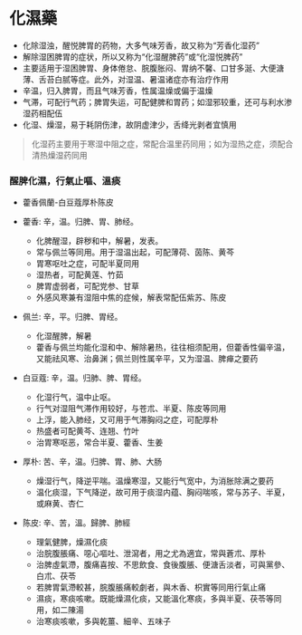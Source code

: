 # 化濕藥
- 化除湿浊，醒悦脾胃的药物，大多气味芳香，故又称为“芳香化湿药”
- 解除湿困脾胃的症状，所以又称为“化湿醒脾药”或“化湿悦脾药”
- 主要适用于湿困脾胃、身体倦怠、脘腹胀闷、胃纳不馨、口甘多涎、大便溏薄、舌苔白腻等症。此外，对湿温、暑温诸症亦有治疗作用
- 辛温，归入脾胃，而且气味芳香，性属温燥或偏于温燥
- 气滞，可配行气药；脾胃失运，可配健脾和胃药；如湿邪较重，还可与利水渗湿药相配伍
- 化湿、燥湿，易于耗阴伤津，故阴虚津少，舌绛光剥者宜慎用

> 化湿药主要用于寒湿中阻之症，常配合温里药同用；如为湿热之症，须配合清热燥湿药同用

### 醒脾化濕，行氣止嘔、溫痰
- 藿香佩蘭-白豆蔻厚朴陈皮

- 藿香: 辛，温。归脾、胃、肺经。
  - 化脾醒湿，辟秽和中，解暑，发表。
  - 常与佩兰等同用。用于湿温出起，可配薄荷、茵陈、黄芩
  - 胃寒呕吐之症，可配半夏同用
  - 湿热者，可配黄莲、竹茹
  - 脾胃虚弱者，可配党参、甘草
  - 外感风寒兼有湿阻中焦的症候，解表常配伍紫苏、陈皮
- 佩兰: 辛，平。归脾、胃经。
  - 化湿醒脾，解暑
  - 藿香与佩兰均能化湿和中、解除暑热，往往相须配用，但藿香性偏辛温，又能祛风寒、治鼻渊；佩兰则性属辛平，又为湿温、脾瘅之要药
- 白豆蔻: 辛，温。归肺、脾、胃经。
  - 化湿行气，温中止呕。
  - 行气对湿阻气滞作用较好，与苍朮、半夏、陈皮等同用
  - 上浮，能入肺经，又可用于气滞胸闷之症，可配厚朴
  - 热盛者可配黄芩、连翘、竹叶
  - 治胃寒呕恶，常合半夏、藿香、生姜
- 厚朴: 苦、辛，温。归脾、胃、肺、大肠
  - 燥湿行气，降逆平喘。温燥寒湿，又能行气宽中，为消胀除满之要药
  - 温化痰湿，下气降逆，故可用于痰湿内蕴、胸闷喘咳，常与苏子、半夏，或麻黄、杏仁
- 陈皮: 辛、苦，溫。歸脾、肺經
  - 理氣健脾，燥濕化痰
  - 治脘腹脹痛、噁心嘔吐、泄瀉者，用之尤為適宜，常與蒼朮、厚朴
  - 治脾虛氣滯，腹痛喜按、不思飲食、食後腹脹、便溏舌淡者，可與黨參、白朮、茯苓
  - 若脾胃氣滯較甚，脘腹脹痛較劇者，與木香、枳實等同用行氣止痛
  - 濕痰，寒痰咳嗽。既能燥濕化痰，又能溫化寒痰，多與半夏、茯苓等同用，如二陳湯
  - 治寒痰咳嗽，多與乾薑、細辛、五味子